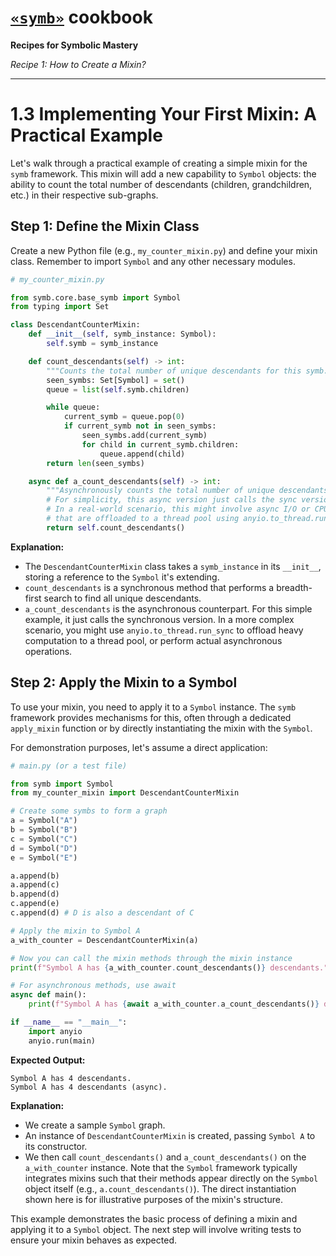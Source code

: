 # [`«symb»`](https://github.com/ikko/symb) cookbook
**Recipes for Symbolic Mastery**

_Recipe 1: How to Create a Mixin?_

---

# 1.3 Implementing Your First Mixin: A Practical Example

Let's walk through a practical example of creating a simple mixin for the `symb` framework. This mixin will add a new capability to `Symbol` objects: the ability to count the total number of descendants (children, grandchildren, etc.) in their respective sub-graphs.

## Step 1: Define the Mixin Class

Create a new Python file (e.g., `my_counter_mixin.py`) and define your mixin class. Remember to import `Symbol` and any other necessary modules.

```python
# my_counter_mixin.py

from symb.core.base_symb import Symbol
from typing import Set

class DescendantCounterMixin:
    def __init__(self, symb_instance: Symbol):
        self.symb = symb_instance

    def count_descendants(self) -> int:
        """Counts the total number of unique descendants for this symb."""
        seen_symbs: Set[Symbol] = set()
        queue = list(self.symb.children)

        while queue:
            current_symb = queue.pop(0)
            if current_symb not in seen_symbs:
                seen_symbs.add(current_symb)
                for child in current_symb.children:
                    queue.append(child)
        return len(seen_symbs)

    async def a_count_descendants(self) -> int:
        """Asynchronously counts the total number of unique descendants for this symb."""
        # For simplicity, this async version just calls the sync version
        # In a real-world scenario, this might involve async I/O or CPU-bound tasks
        # that are offloaded to a thread pool using anyio.to_thread.run_sync
        return self.count_descendants()

```

**Explanation:**

*   The `DescendantCounterMixin` class takes a `symb_instance` in its `__init__`, storing a reference to the `Symbol` it's extending.
*   `count_descendants` is a synchronous method that performs a breadth-first search to find all unique descendants.
*   `a_count_descendants` is the asynchronous counterpart. For this simple example, it just calls the synchronous version. In a more complex scenario, you might use `anyio.to_thread.run_sync` to offload heavy computation to a thread pool, or perform actual asynchronous operations.

## Step 2: Apply the Mixin to a Symbol

To use your mixin, you need to apply it to a `Symbol` instance. The `symb` framework provides mechanisms for this, often through a dedicated `apply_mixin` function or by directly instantiating the mixin with the `Symbol`.

For demonstration purposes, let's assume a direct application:

```python
# main.py (or a test file)

from symb import Symbol
from my_counter_mixin import DescendantCounterMixin

# Create some symbs to form a graph
a = Symbol("A")
b = Symbol("B")
c = Symbol("C")
d = Symbol("D")
e = Symbol("E")

a.append(b)
a.append(c)
b.append(d)
c.append(e)
c.append(d) # D is also a descendant of C

# Apply the mixin to Symbol A
a_with_counter = DescendantCounterMixin(a)

# Now you can call the mixin methods through the mixin instance
print(f"Symbol A has {a_with_counter.count_descendants()} descendants.")

# For asynchronous methods, use await
async def main():
    print(f"Symbol A has {await a_with_counter.a_count_descendants()} descendants (async).")

if __name__ == "__main__":
    import anyio
    anyio.run(main)
```

**Expected Output:**

```
Symbol A has 4 descendants.
Symbol A has 4 descendants (async).
```

**Explanation:**

*   We create a sample `Symbol` graph.
*   An instance of `DescendantCounterMixin` is created, passing `Symbol A` to its constructor.
*   We then call `count_descendants()` and `a_count_descendants()` on the `a_with_counter` instance. Note that the `Symbol` framework typically integrates mixins such that their methods appear directly on the `Symbol` object itself (e.g., `a.count_descendants()`). The direct instantiation shown here is for illustrative purposes of the mixin's structure.

This example demonstrates the basic process of defining a mixin and applying it to a `Symbol` object. The next step will involve writing tests to ensure your mixin behaves as expected.
